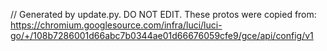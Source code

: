 // Generated by update.py. DO NOT EDIT.
These protos were copied from:
https://chromium.googlesource.com/infra/luci/luci-go/+/108b7286001d66abc7b0344ae01d66676059cfe9/gce/api/config/v1
